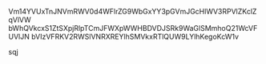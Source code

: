 Vm14YVUxTnJNVmRWV0d4WFlrZG9WbGxYY3pGVmJGcHlWV3RPVlZKclZqVlVW
bWhQVkcxS1ZtSXpjRlpTCmJFWXpWWHBDVDJSRk9WaGlSMmhoQ21WcVFUVlJN
bVIzVFRKV2RWSlVNRXREYlhSMVkxRTlQUW9LYlhKegoKcW1v

sqj